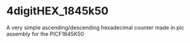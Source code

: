 # 4digitHEX_1845k50
A very simple ascending/descending hexadecimal counter made in pic assembly for the PICF1845K50 
